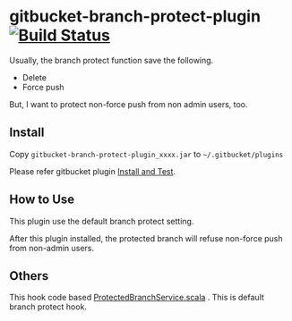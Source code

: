gitbucket-branch-protect-plugin [![Build Status](https://travis-ci.org/tohosokawa/gitbucket-branch-protect-plugin.svg?branch=master)](https://travis-ci.org/tohosokawa/gitbucket-branch-protect-plugin)
========

Usually, the branch protect function save the following.

* Delete
* Force push

But, I want to protect non-force push from non admin users, too.

## Install

Copy `gitbucket-branch-protect-plugin_xxxx.jar` to `~/.gitbucket/plugins`

Please refer gitbucket plugin [Install and Test](https://gitbucket.github.io/gitbucket-news/gitbucket/2015/06/29/how-to-create-plugin.html#install-and-test).

## How to Use

This plugin use the default branch protect setting.

After this plugin installed, the protected branch will refuse non-force push from non-admin users.

## Others

This hook code based
[ProtectedBranchService.scala](https://github.com/gitbucket/gitbucket/blob/85b83af73f167b766a5046cd06699807148ab39b/src/main/scala/gitbucket/core/service/ProtectedBranchService.scala)
. This is default branch protect hook.